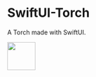 # SwiftUI-Torch
A Torch made with SwiftUI.

<img width="64px" src="https://user-images.githubusercontent.com/54872601/183649480-5a522684-a0a6-4d6c-9d35-ba80ee3ccf20.png" />
